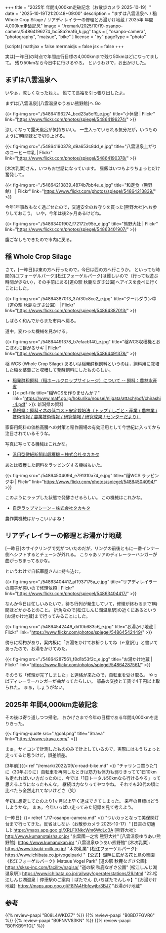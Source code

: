 +++
title = "2025年 年間4,000km走破記念（お散歩カメラ 2025-10-19）"
date =  "2025-10-19T21:20:48+09:00"
description = "まずは八雲温泉へ / 稲 Whole Crop Silage / リアディレイラーの修理とお湯かけ地蔵 / 2025年 年間4,000km走破記念"
image = "/remark/2025/10/19-osanpo-camera/54864196274_bc58a2eaf6_k.jpg"
tags = [ "osanpo-camera", "photography", "matsue", "bike" ]
license = "by"
pageType = "photo"

[scripts]
  mathjax = false
  mermaidjs = false
  jsx = false
+++

実は[一昨日]の時点で年間走行目標の4,000kmまで残り50kmほどになってまして。
残り50kmなら今日中に行けるやろ。
というわけで，お出かけした。

## まずは八雲温泉へ

いやぁ，涼しくなったねぇ。
慌てて長袖を引っ張り出したよ。

まずは[八雲温泉][八雲温泉ゆうあい熊野館]へ Go

{{< fig-img src="./54864196274_bcd23a5cf9_e.jpg" title="小休憩 | Flickr" link="https://www.flickr.com/photos/spiegel/54864196274/" >}}

涼しくなって露天風呂が気持ちいい。
一生入っていられる気分だが，いつものように1時間ほどで切り上げる。

{{< fig-img src="./54864190378_d9a653c8dd_e.jpg" title="八雲温泉上がりのコーヒー牛乳 | Flickr" link="https://www.flickr.com/photos/spiegel/54864190378/" >}}

[木次乳業]さん，いつもお世話になっています。
昼飯はいつもよりちょっとだけ奮発して。

{{< fig-img src="./54864213839_4874b7bb4e_e.jpg" title="和定食（熊野館） | Flickr" link="https://www.flickr.com/photos/spiegel/54864213839/" >}}

今年1年事故もなく過ごせたので，交通安全のお守りを買った[熊野大社]へお参りしておこう。
いや，今年は後2ヶ月あるけどね。

{{< fig-img src="./54863401907_f72172c95e_e.jpg" title="熊野大社 | Flickr" link="https://www.flickr.com/photos/spiegel/54863401907/" >}}

腹ごなしもできたので市内に戻る。

## 稲 Whole Crop Silage

さて，[一昨日]は東の方へ行ったので，今日は西の方へ行こうか。
といっても時間的に[フォーゲルパーク][松江フォーゲルパーク]は難しいので（行っても遊ぶ時間が少ない），その手前にある[道の駅 秋鹿なぎさ公園]へアイスを食べに行くことにした。

{{< fig-img src="./54864387013_37d30c8cc2_e.jpg" title="クールダウン中（道の駅 秋鹿なぎさ公園） | Flickr" link="https://www.flickr.com/photos/spiegel/54864387013/" >}}

しばらく和んでからまた市内へ戻る。

道中，変わった機械を見かける。

{{< fig-img src="./54864491378_b7efacb140_e.jpg" title="稲WCS収穫機とおこぼれに群がるサギ | Flickr" link="https://www.flickr.com/photos/spiegel/54864491378/" >}}

稲 WCS (Whole Crop Silage) あるいは稲発酵粗飼料というのは，飼料用に栽培した稲を茎葉ごと収穫して発酵飼料にしたものらしい。

- [稲発酵粗飼料（稲ホールクロップサイレージ）について -- 飼料：農林水産省](https://www.maff.go.jp/j/chikusan/sinko/lin/l_siryo/index.html#wcs)
- {{< pdf-file title="稲WCSを作りませんか？" link="https://www.maff.go.jp/hokuriku/nousei/niigata/attach/pdf/chirashi-4.pdf" >}}: 新潟県の資料
- [島根県：飼料イネの低コスト安定栽培法（トップ / しごと・産業 / 農林業 / 技術情報 / 農業技術情報 / 研究情報 / 研究成果 / センターだより）](https://www.pref.shimane.lg.jp/industry/norin/gijutsu/nougyo_tech/kenyui/kenkyu_seika/tayori/101-1.html)

家畜用飼料の価格高騰への対策と稲作圃場の有効活用として今世紀に入ってから注目されているそうな。

写真に写ってる機械はこれかな。

- [汎用型微細断飼料収穫機 – 株式会社タカキタ](https://www.takakita-net.co.jp/?p=12238)

あとは収穫した飼料をラッピングする機械もいた。

{{< fig-img src="./54864504094_e791310a74_e.jpg" title="稲WCS ラッピング中 | Flickr" link="https://www.flickr.com/photos/spiegel/54864504094/" >}}

このようにラップした状態で発酵させるらしい。
この機械はこれかな。

- [自走ラップマシーン – 株式会社タカキタ](https://www.takakita-net.co.jp/?p=4794)

農作業機械はかっこいいよね！

## リアディレイラーの修理とお湯かけ地蔵

[一昨日]のサイクリングで気がついたのだが，リングの前後ともに一番インナー側へシフトするとチェーンが外れる。
こりゃあリアのディレーラーハンガーが曲がっちまってるかな。

というわけで自転車屋さんに持ち込む。

{{< fig-img src="./54863404417_af1937175a_e.jpg" title="リアディレイラーの調子が悪いので修理依頼 | Flickr" link="https://www.flickr.com/photos/spiegel/54863404417/" >}}

なんか今日は忙しいみたいで，待ち行列が発生していて，修理が終わるまで1時間ほどかかるとのこと。
折角なので[松江しんじ湖温泉駅]の近くにあるという[お湯かけ地蔵]まで行ってみることにした。

{{< fig-img src="./54864542449_dd10b683c6_e.jpg" title="お湯かけ地蔵 | Flickr" link="https://www.flickr.com/photos/spiegel/54864542449/" >}}

傍らに柄杓があり，案内板に「お湯をかけてお祈りしてね（←意訳）」と書いてあったので，お湯をかけてみた。

{{< fig-img src="./54864287561_f8d1b53f2c_e.jpg" title="お湯かけ地蔵 | Flickr" link="https://www.flickr.com/photos/spiegel/54864287561/" >}}

そのうち「修理が完了しました」と連絡が来たので，自転車を受け取る。
やっぱディレーラーハンガーが曲がってたらしい。
部品の交換と工賃で4千円以上取られた。
まぁ，しょうがない。

## 2025年 年間4,000km走破記念

その後は寄り道しつつ帰宅。
おかげさまで今年の目標である年間4,000kmを走りきった。

{{< fig-img-quote src="./goal.png" title="Strava" link="https://www.strava.com/" >}}

まぁ，サイコンで計測したもののみで計上しているので，実際にはもうちょっと走ってると思うけど，誤差誤差。

[3年前]({{< ref "/remark/2022/09/x-road-bike.md" >}} "チャリンコ買うた")に（30年ぶりに）自転車を再開したときは筋力も体力も弱りきってて1日10kmも走れればいい方だったのに，今では「1日トータル50kmなら行けるやろ」って思えるようになったもんな。
継続は力なりってやつやね。
それでも20代の頃に比べたら全然走れてないけどさ（笑）

年初に想定してたのより1ヶ月以上早く達成できてしまった。
来年の目標はどうしようかな。
まぁ，今年いっぱい走ってみた記録を見て考えよう。

[一昨日]: {{< relref "./17-osanpo-camera.md" >}} "ついカッとなって美保関灯台まで行ってきた。反省はしない（お散歩カメラ 2025-10-17）"
[日吉の切通し]: https://maps.app.goo.gl/XRLFXNkcWm6WdLc3A
[熊野大社]: http://www.kumanotaisha.or.jp/ "出雲國一之宮 熊野大社"
[八雲温泉ゆうあい熊野館]: https://www.kumanokan.jp/ "八雲温泉ゆうあい熊野館"
[木次乳業]: https://www.kisuki-milk.co.jp/ "木次乳業"
[松江フォーゲルパーク]: https://www.ichibata.co.jp/vogelpark/ "【公式】湖畔に広がる花と鳥の楽園《松江フォーゲルパーク》Matsue Vogel Park"
[道の駅 秋鹿なぎさ公園]: https://skss-inc.com/facility/nagisa/ "道の駅 秋鹿なぎさ公園"
[松江しんじ湖温泉駅]: https://www.ichibata.co.jp/railway/operate/stations/26.html "22.松江しんじ湖温泉｜停車駅のご案内｜ばたでん【いちばたでんしゃ】"
[お湯かけ地蔵]: https://maps.app.goo.gl/F8PA4Hbfewjbr3BJ7 "お湯かけ地蔵"

## 参考

{{% review-paapi "B08L4WKDZ7" %}} <!-- PowerShot ZOOM -->
{{% review-paapi "B0BD7FGVR6" %}} <!-- GARMIN EDGE Explore 2 サイクルコンピュータ -->
{{% review-paapi "B0FNVV83KN" %}} <!-- アワータイムイエロー Hour Time Yellow ReGLOSS -->
{{% review-paapi "B0FKB9Y1GL" %}} <!-- 落噺 おとしばなし 儒烏風亭らでん -->
